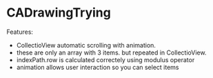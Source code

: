 # CADrawingTrying

Features:

- CollectioView automatic scrolling with animation.
- these are only an array with 3 items. but repeated in CollectioView.
- indexPath.row is calculated correctely using modulus operator
- animation allows user interaction so you can select items
